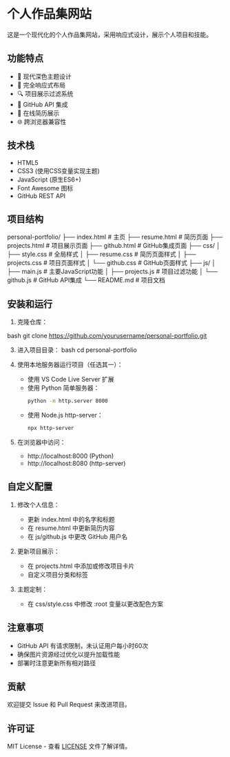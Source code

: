 # 个人作品集网站

这是一个现代化的个人作品集网站，采用响应式设计，展示个人项目和技能。

## 功能特点

- 🎨 现代深色主题设计
- 📱 完全响应式布局
- 🔍 项目展示过滤系统
- 🔄 GitHub API 集成
- 📄 在线简历展示
- 🌐 跨浏览器兼容性

## 技术栈

- HTML5
- CSS3 (使用CSS变量实现主题)
- JavaScript (原生ES6+)
- Font Awesome 图标
- GitHub REST API

## 项目结构
personal-portfolio/
├── index.html # 主页
├── resume.html # 简历页面
├── projects.html # 项目展示页面
├── github.html # GitHub集成页面
├── css/
│ ├── style.css # 全局样式
│ ├── resume.css # 简历页面样式
│ ├── projects.css # 项目页面样式
│ └── github.css # GitHub页面样式
├── js/
│ ├── main.js # 主要JavaScript功能
│ ├── projects.js # 项目过滤功能
│ └── github.js # GitHub API集成
└── README.md # 项目文档

## 安装和运行

1. 克隆仓库：
   
bash
git clone https://github.com/yourusername/personal-portfolio.git

3. 进入项目目录：
bash
cd personal-portfolio

4. 使用本地服务器运行项目（任选其一）：
   - 使用 VS Code Live Server 扩展
   - 使用 Python 简单服务器：
     ```bash
     python -m http.server 8000
     ```
   - 使用 Node.js http-server：
     ```bash
     npx http-server
     ```

5. 在浏览器中访问：
   - http://localhost:8000 (Python)
   - http://localhost:8080 (http-server)

## 自定义配置

1. 修改个人信息：
   - 更新 index.html 中的名字和标题
   - 在 resume.html 中更新简历内容
   - 在 js/github.js 中更改 GitHub 用户名

2. 更新项目展示：
   - 在 projects.html 中添加或修改项目卡片
   - 自定义项目分类和标签

3. 主题定制：
   - 在 css/style.css 中修改 :root 变量以更改配色方案

## 注意事项

- GitHub API 有请求限制，未认证用户每小时60次
- 确保图片资源经过优化以提升加载性能
- 部署时注意更新所有相对路径

## 贡献

欢迎提交 Issue 和 Pull Request 来改进项目。

## 许可证

MIT License - 查看 [LICENSE](LICENSE) 文件了解详情。
